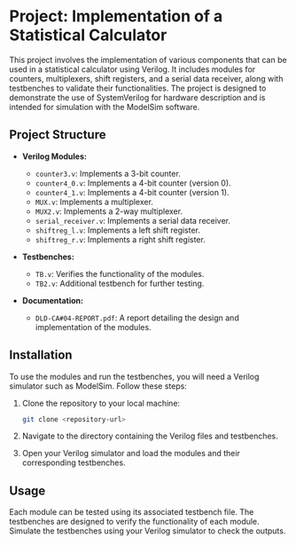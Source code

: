 
# Project: Implementation of a Statistical Calculator

This project involves the implementation of various components that can be used in a statistical calculator using Verilog. It includes modules for counters, multiplexers, shift registers, and a serial data receiver, along with testbenches to validate their functionalities. The project is designed to demonstrate the use of SystemVerilog for hardware description and is intended for simulation with the ModelSim software.

## Project Structure

- **Verilog Modules:**
  - `counter3.v`: Implements a 3-bit counter.
  - `counter4_0.v`: Implements a 4-bit counter (version 0).
  - `counter4_1.v`: Implements a 4-bit counter (version 1).
  - `MUX.v`: Implements a multiplexer.
  - `MUX2.v`: Implements a 2-way multiplexer.
  - `serial_receiver.v`: Implements a serial data receiver.
  - `shiftreg_l.v`: Implements a left shift register.
  - `shiftreg_r.v`: Implements a right shift register.

- **Testbenches:**
  - `TB.v`: Verifies the functionality of the modules.
  - `TB2.v`: Additional testbench for further testing.

- **Documentation:**
  - `DLD-CA#04-REPORT.pdf`: A report detailing the design and implementation of the modules.

## Installation

To use the modules and run the testbenches, you will need a Verilog simulator such as ModelSim. Follow these steps:

1. Clone the repository to your local machine:
   ```bash
   git clone <repository-url>
   ```

2. Navigate to the directory containing the Verilog files and testbenches.

3. Open your Verilog simulator and load the modules and their corresponding testbenches.

## Usage

Each module can be tested using its associated testbench file. The testbenches are designed to verify the functionality of each module. Simulate the testbenches using your Verilog simulator to check the outputs.

